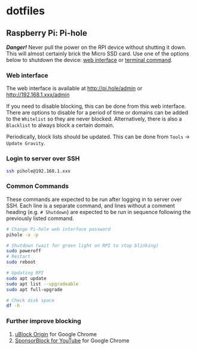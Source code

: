 # dotfiles
## Raspberry Pi: Pi-hole

***Danger!*** Never pull the power on the RPI device without shutting it down. This will almost certainly brick the Micro SSD card. Use one of the options below to shutdown the device: [web interface](#web-interface) or [terminal command](#common-commands).

### Web interface

The web interface is available at http://pi.hole/admin or http://192.168.1.xxx/admin

If you need to disable blocking, this can be done from this web interface. There are options to disable for a period of time or domains can be added to the `Whitelist` so they are never blocked. Alternatively, there is also a `Blacklist` to always block a certain domain.

Periodically, block lists should be updated. This can be done from `Tools` -> `Update Gravity`.

### Login to server over SSH

```sh
ssh pihole@192.168.1.xxx
```

### Common Commands

These commands are expected to be run after logging in to server over SSH. Each line is a separate command, and lines without a comment heading (e.g. `# Shutdown`) are expected to be run in sequence following the previously listed command.

```sh
# Change Pi-hole web interface password
pihole -a -p

# Shutdown (wait for green light on RPI to stop blinking)
sudo poweroff
# Restart
sudo reboot

# Updating RPI
sudo apt update
sudo apt list --upgradeable
sudo apt full-upgrade

# Check disk space
df -h
```

### Further improve blocking

1. [uBlock Origin](https://chrome.google.com/webstore/detail/ublock-origin/cjpalhdlnbpafiamejdnhcphjbkeiagm) for Google Chrome
2. [SponsorBlock for YouTube](https://chrome.google.com/webstore/detail/sponsorblock-for-youtube/mnjggcdmjocbbbhaepdhchncahnbgone) for Google Chrome